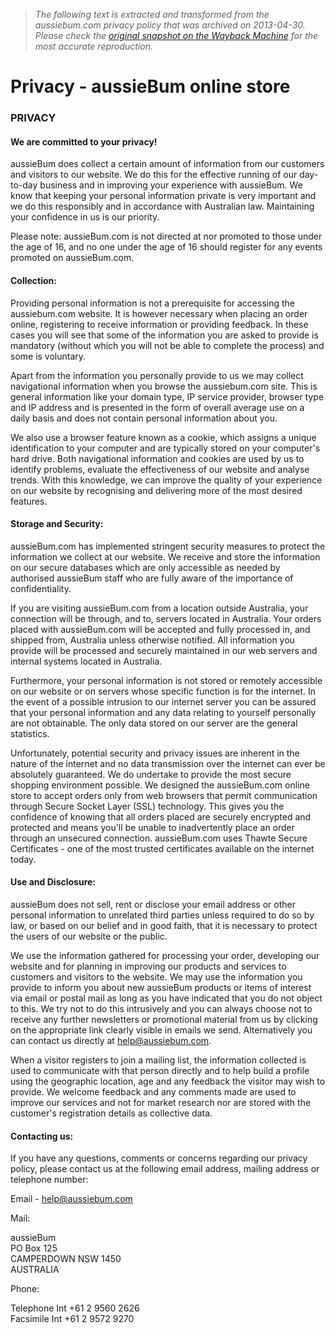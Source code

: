 > *The following text is extracted and transformed from the aussiebum.com privacy policy that was archived on 2013-04-30. Please check the [original snapshot on the Wayback Machine](https://web.archive.org/web/20130430123426id_/http%3A//www.aussiebum.com/privacy) for the most accurate reproduction.*

# Privacy - aussieBum online store

### PRIVACY

#### We are committed to your privacy!

aussieBum does collect a certain amount of information from our customers and visitors to our website. We do this for the effective running of our day-to-day business and in improving your experience with aussieBum. We know that keeping your personal information private is very important and we do this responsibly and in accordance with Australian law. Maintaining your confidence in us is our priority.

Please note: aussieBum.com is not directed at nor promoted to those under the age of 16, and no one under the age of 16 should register for any events promoted on aussieBum.com.

#### Collection: 

Providing personal information is not a prerequisite for accessing the aussiebum.com website. It is however necessary when placing an order online, registering to receive information or providing feedback. In these cases you will see that some of the information you are asked to provide is mandatory (without which you will not be able to complete the process) and some is voluntary.

Apart from the information you personally provide to us we may collect navigational information when you browse the aussiebum.com site. This is general information like your domain type, IP service provider, browser type and IP address and is presented in the form of overall average use on a daily basis and does not contain personal information about you. 

We also use a browser feature known as a cookie, which assigns a unique identification to your computer and are typically stored on your computer's hard drive. Both navigational information and cookies are used by us to identify problems, evaluate the effectiveness of our website and analyse trends. With this knowledge, we can improve the quality of your experience on our website by recognising and delivering more of the most desired features.

#### Storage and Security: 

aussieBum.com has implemented stringent security measures to protect the information we collect at our website. We receive and store the information on our secure databases which are only accessible as needed by authorised aussieBum staff who are fully aware of the importance of confidentiality. 

If you are visiting aussieBum.com from a location outside Australia, your connection will be through, and to, servers located in Australia. Your orders placed with aussieBum.com will be accepted and fully processed in, and shipped from, Australia unless otherwise notified. All information you provide will be processed and securely maintained in our web servers and internal systems located in Australia.

Furthermore, your personal information is not stored or remotely accessible on our website or on servers whose specific function is for the internet. In the event of a possible intrusion to our internet server you can be assured that your personal information and any data relating to yourself personally are not obtainable. The only data stored on our server are the general statistics.

Unfortunately, potential security and privacy issues are inherent in the nature of the internet and no data transmission over the internet can ever be absolutely guaranteed. We do undertake to provide the most secure shopping environment possible. We designed the aussieBum.com online store to accept orders only from web browsers that permit communication through Secure Socket Layer (SSL) technology. This gives you the confidence of knowing that all orders placed are securely encrypted and protected and means you'll be unable to inadvertently place an order through an unsecured connection. aussieBum.com uses Thawte Secure Certificates - one of the most trusted certificates available on the internet today.

#### Use and Disclosure: 

aussieBum does not sell, rent or disclose your email address or other personal information to unrelated third parties unless required to do so by law, or based on our belief and in good faith, that it is necessary to protect the users of our website or the public.

We use the information gathered for processing your order, developing our website and for planning in improving our products and services to customers and visitors to the website. We may use the information you provide to inform you about new aussieBum products or items of interest via email or postal mail as long as you have indicated that you do not object to this. We try not to do this intrusively and you can always choose not to receive any further newsletters or promotional material from us by clicking on the appropriate link clearly visible in emails we send. Alternatively you can contact us directly at help@aussiebum.com.

When a visitor registers to join a mailing list, the information collected is used to communicate with that person directly and to help build a profile using the geographic location, age and any feedback the visitor may wish to provide. We welcome feedback and any comments made are used to improve our services and not for market research nor are stored with the customer's registration details as collective data.

#### Contacting us:

If you have any questions, comments or concerns regarding our privacy policy, please contact us at the following email address, mailing address or telephone number: 

Email - [help@aussiebum.com](mailto:help@aussiebum.com)

Mail: 

aussieBum   
PO Box 125   
CAMPERDOWN NSW 1450   
AUSTRALIA 

Phone: 

Telephone Int +61 2 9560 2626   
Facsimile Int +61 2 9572 9270 
